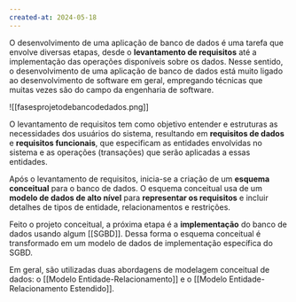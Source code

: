```yaml
---
created-at: 2024-05-18
---
```


O desenvolvimento de uma aplicação de banco de dados é uma tarefa que envolve diversas etapas, desde o **levantamento de requisitos** até a implementação das operações disponíveis sobre os dados. Nesse sentido, o desenvolvimento de uma aplicação de banco de dados está muito ligado ao desenvolvimento de software em geral, empregando técnicas que muitas vezes são do campo da engenharia de software.

![[fasesprojetodebancodedados.png]]

O levantamento de requisitos tem como objetivo entender e estruturas as necessidades dos usuários do sistema, resultando em **requisitos de dados** e **requisitos funcionais**, que especificam as entidades envolvidas no sistema e as operações (transações) que serão aplicadas a essas entidades.

Após o levantamento de requisitos, inicia-se a criação de um **esquema conceitual** para o banco de dados. O esquema conceitual usa de um **modelo de dados de alto nível** para **representar os requisitos** e incluir detalhes de tipos de entidade, relacionamentos e restrições.

Feito o projeto conceitual, a próxima etapa é a **implementação** do banco de dados usando algum [[SGBD]]. Dessa forma o esquema conceitual é transformado em um modelo de dados de implementação específica do SGBD.

Em geral, são utilizadas duas abordagens de modelagem conceitual de dados: o [[Modelo Entidade-Relacionamento]] e o [[Modelo Entidade-Relacionamento Estendido]].